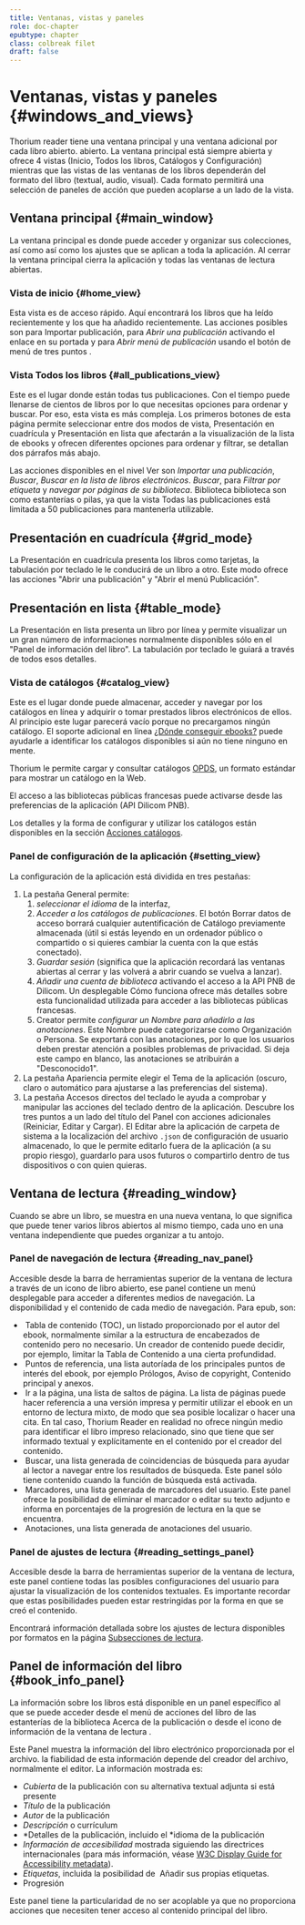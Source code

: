 ```yaml
---
title: Ventanas, vistas y paneles
role: doc-chapter
epubtype: chapter
class: colbreak filet
draft: false
---
```


# Ventanas, vistas y paneles {#windows_and_views}

Thorium reader tiene una ventana principal y una ventana adicional por cada libro abierto.
abierto. La ventana principal está siempre abierta y ofrece 4 vistas (<span class="ui_button">Inicio</span>, <span class="ui_button">Todos los
libros</span>, <span class="ui_button">Catálogos</span> y <span class="ui_button">Configuración</span>) mientras que las vistas de las ventanas de los libros
dependerán del formato del libro (textual, audio, visual). Cada formato
permitirá una selección de paneles de acción que pueden acoplarse a un lado de la
vista.

<section class="filet">

## Ventana principal {#main_window}

La ventana principal es donde puede acceder y organizar sus colecciones, así como
así como los ajustes que se aplican a toda la aplicación. Al cerrar la
ventana principal cierra la aplicación y todas las ventanas de lectura abiertas.

</section>
<section class="filet">

### Vista de inicio {#home_view}

Esta vista es de acceso rápido. Aquí encontrará los libros que ha
leído recientemente y los que ha añadido recientemente. Las acciones posibles son
para <span class="ui_button">Importar publicación</span>, para *Abrir una publicación* activando el enlace en su portada y para *Abrir menú de publicación* usando el botón de menú de tres puntos <img src="../../resources/images/threedot.svg" class="icon" alt="" role="presentation"/>.

</section>
<section class="filet">

### Vista <span class="ui_button">Todos los libros</span> {#all_publications_view}

Este es el lugar donde están todas tus publicaciones. Con el tiempo puede
llenarse de cientos de libros por lo que necesitas opciones para ordenar y buscar.
Por eso, esta vista es más compleja. Los primeros botones de esta página
permite seleccionar entre dos modos de vista, <span class="ui_button">Presentación en cuadrícula</span> y <span class="ui_button">Presentación en lista</span> que afectarán a
la visualización de la lista de ebooks y ofrecen diferentes opciones para ordenar y
filtrar, se detallan dos párrafos más abajo.

Las acciones disponibles en el nivel <span class="ui_button">Ver</span> son *Importar una publicación*, *Buscar*, *Buscar en la lista de libros electrónicos*.
*Buscar*, para *Filtrar por etiqueta* y *navegar por páginas de su biblioteca*. Biblioteca
biblioteca son como estanterías o pilas, ya que la vista <span class="ui_button">Todas las publicaciones</span> está limitada
a 50 publicaciones para mantenerla utilizable.

</section>
<section class="filet">

## Presentación en cuadrícula {#grid_mode}

La <span class="ui_button">Presentación en cuadrícula</span> presenta los libros como tarjetas, la tabulación por teclado le
le conducirá de un libro a otro. Este modo ofrece las 
acciones "Abrir una publicación" y "Abrir el menú Publicación".

</section>
<section class="filet">

## Presentación en lista {#table_mode}

La <span class="ui_button">Presentación en lista </span> presenta un libro por línea y permite visualizar un
un gran número de informaciones normalmente disponibles sólo en el "Panel de
información del libro". La tabulación por teclado le guiará a través de todos esos
detalles.

</section>
<section class="filet">

### Vista de catálogos {#catalog_view}

Este es el lugar donde puede almacenar, acceder y navegar por los catálogos en línea
y adquirir o tomar prestados libros electrónicos de ellos. Al principio este lugar parecerá
vacío porque no precargamos ningún catálogo. El soporte adicional en línea 
[¿Dónde conseguir ebooks?](https://thorium.edrlab.org/es/th3/get_ebooks/)
puede ayudarle a identificar los catálogos disponibles si aún no tiene ninguno en mente.

Thorium le permite cargar y consultar catálogos [OPDS](https://opds.io/), un formato estándar para mostrar un catálogo en la Web.

El acceso a las bibliotecas públicas francesas puede activarse desde las preferencias de la aplicación (API Dilicom PNB).

Los detalles y la forma de configurar y utilizar los catálogos están disponibles en la
sección [Acciones catálogos](../111_catalogs_actions/index.xhtml).

</section>
<section class="filet">

### Panel de configuración de la aplicación {#setting_view}

La configuración de la aplicación está dividida en tres pestañas:

1.  La pestaña <span class="ui_button">General</span> permite:
    1. *seleccionar el idioma* de la interfaz,
    2. *Acceder a los catálogos de publicaciones*. El botón <span class="ui_button">Borrar datos de acceso</span> borrará cualquier autentificación de Catálogo previamente almacenada (útil si estás leyendo en un ordenador público o compartido o si quieres cambiar la cuenta con la que estás conectado).
    2. *Guardar sesión* (significa que la aplicación recordará las ventanas abiertas al cerrar y las volverá a abrir cuando se vuelva a lanzar).
    4. *Añadir una cuenta de biblioteca* activando el acceso a la API PNB de Dilicom. Un desplegable Cómo funciona ofrece más detalles sobre esta funcionalidad utilizada para acceder a las bibliotecas públicas francesas.
    5. <span class="ui_button">Creator</span> permite *configurar un Nombre para añadirlo a las anotaciones*. Este Nombre puede categorizarse como Organización o Persona. Se exportará con las anotaciones, por lo que los usuarios deben prestar atención a posibles problemas de privacidad. Si deja este campo en blanco, las anotaciones se atribuirán a "Desconocido1".
2.  La pestaña <span class="ui_button">Apariencia</span> permite elegir el Tema de la aplicación (oscuro, claro o automático para ajustarse a las preferencias del sistema).
3.  La pestaña <span class="ui_button">Accesos directos del teclado</span> le ayuda a comprobar y manipular las acciones del teclado dentro de la aplicación. Descubre los tres puntos a un lado del título del Panel con acciones adicionales (<span class="ui_button">Reiniciar</span>, <span class="ui_button">Editar</span> y <span class="ui_button">Cargar</span>). El <span class="ui_button">Editar</span> abre la aplicación de carpeta de sistema a la localización del archivo `.json` de configuración de usuario almacenado, lo que le permite editarlo fuera de la aplicación (a su propio riesgo), guardarlo para usos futuros o compartirlo dentro de tus dispositivos o con quien quieras.

</section>
<section class="filet">

## Ventana de lectura {#reading_window}

Cuando se abre un libro, se muestra en una nueva ventana, lo que significa que puede tener varios libros abiertos al mismo tiempo, cada uno en una ventana independiente que puedes organizar a tu antojo.

</section>
<section class="filet">

### Panel de navegación de lectura {#reading_nav_panel}

Accesible desde la barra de herramientas superior de la ventana de lectura a través de un icono de libro abierto<img src="../../resources/images/open_book.svg" class="icon" alt="" role="presentation"/>, ese panel contiene un menú desplegable para acceder a diferentes medios de navegación. La disponibilidad y el contenido de cada medio de navegación. Para epub, son:

* <img src="../../resources/images/toc-icon.svg" class="icon" alt="" role="presentation"/><span class="ui_button"> Tabla de contenido</span> (TOC), un listado proporcionado por el autor del ebook, normalmente similar a la estructura de encabezados de contenido pero no necesario. Un creador de contenido puede decidir, por ejemplo, limitar la Tabla de Contenido a una cierta profundidad.
* <img src="../../resources/images/landmark-icon.svg" class="icon" alt="" role="presentation"/><span class="ui_button"> Puntos de referencia</span>, una lista autoríada de los principales puntos de interés del ebook, por ejemplo Prólogos, Aviso de copyright, Contenido principal y anexos.
* <img src="../../resources/images/target-icon.svg" class="icon" alt="" role="presentation"/><span class="ui_button"> Ir a la página</span>, una lista de saltos de página. La lista de páginas puede hacer referencia a una versión impresa y permitir utilizar el ebook en un entorno de lectura mixto, de modo que sea posible localizar o hacer una cita. En tal caso, Thorium Reader en realidad no ofrece ningún medio para identificar el libro impreso relacionado, sino que tiene que ser informado textual y explícitamente en el contenido por el creador del contenido.  
* <img src="../../resources/images/search-icon.svg" class="icon" alt="" role="presentation"/><span class="ui_button"> Buscar</span>, una lista generada de coincidencias de búsqueda para ayudar al lector a navegar entre los resultados de búsqueda. Este panel sólo tiene contenido cuando la función de búsqueda está activada.
* <img src="../../resources/images/bookmarkMultiple-icon.svg" class="icon" alt="" role="presentation"/><span class="ui_button"> Marcadores</span>, una lista generada de marcadores del usuario. Este panel ofrece la posibilidad de eliminar el marcador o editar su texto adjunto e informa en porcentajes de la progresión de lectura en la que se encuentra.
* <img src="../../resources/images/annotation-icon.svg" class="icon" alt="" role="presentation"/><span class="ui_button"> Anotaciones</span>, una lista generada de anotaciones del usuario.

</section>
<section class="filet">

### Panel de ajustes de lectura {#reading_settings_panel}

Accesible desde la barra de herramientas superior de la ventana de lectura, este panel contiene todas las posibles configuraciones del usuario para ajustar la visualización de los contenidos textuales. Es importante recordar que estas posibilidades pueden estar restringidas por la forma en que se creó el contenido.

Encontrará información detallada sobre los ajustes de lectura disponibles por formatos en la página
<a href="../210_reading/index.xhtml">Subsecciones de lectura</a>.

</section>
<section class="filet">

## Panel de información del libro {#book_info_panel}

La información sobre los libros está disponible en un panel específico al que se puede acceder
desde el menú de acciones del libro de las estanterías de la biblioteca
 <span class="ui_button">Acerca de la publicación</span> o desde el icono de información de la ventana de lectura
<img src="../../resources/images/info-icon.svg" alt="" role="presentation" class="icon"/>.

Este Panel muestra la información del libro electrónico proporcionada por el archivo.
la fiabilidad de esta información depende del creador del archivo, normalmente
el editor. La información mostrada es:

* *Cubierta* de la publicación con su alternativa textual adjunta si está presente
* *Título* de la publicación
* *Autor* de la publicación
* *Descripción* o currículum
* *Detalles de la publicación, incluido el *idioma de la publicación
* *Información de accesibilidad* mostrada siguiendo las directrices internacionales (para más información, véase [W3C Display Guide for Accessibility metadata](https://w3c.github.io/publ-a11y/UX-Guide-Metadata/draft/principles/?updated)).
* *Etiquetas*, incluida la posibilidad de <img src="../../resources/images/tag-icon.svg" class="icon" alt="" role="presentation"/> <span class="ui_button">Añadir</span> sus propias etiquetas.
* Progresión

Este panel tiene la particularidad de no ser acoplable ya que no proporciona acciones que necesiten tener acceso al contenido principal del libro.

</section>


